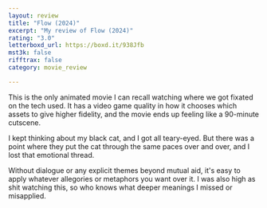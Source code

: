 ```yaml
---
layout: review
title: "Flow (2024)"
excerpt: "My review of Flow (2024)"
rating: "3.0"
letterboxd_url: https://boxd.it/938Jfb
mst3k: false
rifftrax: false
category: movie_review

---
```


This is the only animated movie I can recall watching where we got fixated on the tech used. It has a video game quality in how it chooses which assets to give higher fidelity, and the movie ends up feeling like a 90-minute cutscene.

I kept thinking about my black cat, and I got all teary-eyed. But there was a point where they put the cat through the same paces over and over, and I lost that emotional thread.

Without dialogue or any explicit themes beyond mutual aid, it's easy to apply whatever allegories or metaphors you want over it. I was also high as shit watching this, so who knows what deeper meanings I missed or misapplied.